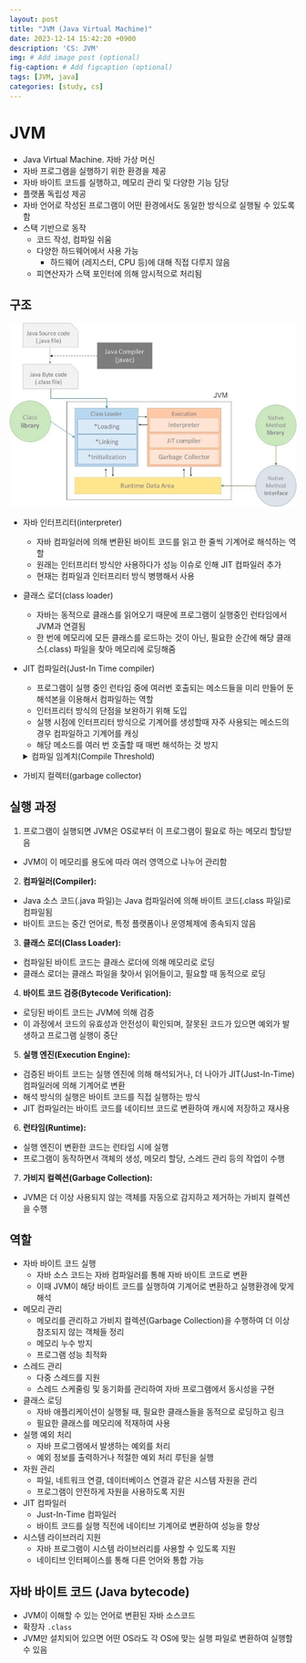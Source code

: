 ```yaml
---
layout: post
title: "JVM (Java Virtual Machine)"
date: 2023-12-14 15:42:20 +0900
description: 'CS: JVM'
img: # Add image post (optional)
fig-caption: # Add figcaption (optional)
tags: [JVM, java]
categories: [study, cs]
---
```


# JVM

- Java Virtual Machine. 자바 가상 머신
- 자바 프로그램을 실행하기 위한 환경을 제공
- 자바 바이트 코드를 실행하고, 메모리 관리 및 다양한 기능 담당
- 플랫폼 독립성 제공
- 자바 언어로 작성된 프로그램이 어떤 환경에서도 동일한 방식으로 실행될 수 있도록 함
- 스택 기반으로 동작
  - 코드 작성, 컴파일 쉬움
  - 다양한 하드웨어에서 사용 가능
    - 하드웨어 (레지스터, CPU 등)에 대해 직접 다루지 않음
  - 피연산자가 스택 포인터에 의해 암시적으로 처리됨

## 구조

![Untitled](/assets/img/posts/study/cs/231213-231215/Untitled%202.png)

- 자바 인터프리터(interpreter)
  - 자바 컴파일러에 의해 변환된 바이트 코드를 읽고 한 줄씩 기계어로 해석하는 역할
  - 원래는 인터프리터 방식만 사용하다가 성능 이슈로 인해 JIT 컴파일러 추가
  - 현재는 컴파일과 인터프리터 방식 병행해서 사용
- 클래스 로더(class loader)
  - 자바는 동적으로 클래스를 읽어오기 때문에 프로그램이 실행중인 런타임에서 JVM과 연결됨
  - 한 번에 메모리에 모든 클래스를 로드하는 것이 아닌, 필요한 순간에 해당 클래스(.class) 파일을 찾아 메모리에 로딩해줌
- JIT 컴파일러(Just-In Time compiler)
  - 프로그램이 실행 중인 런타임 중에 여러번 호출되는 메소드들을 미리 만들어 둔 해석본을 이용해서 컴파일하는 역할
  - 인터프리터 방식의 단점을 보완하기 위해 도입
  - 실행 시점에 인터프리터 방식으로 기계어를 생성할때 자주 사용되는 메소드의 경우 컴파일하고 기계어를 캐싱
  - 해당 메소드를 여러 번 호출할 때 매번 해석하는 것 방지
  <details>
    <summary>컴파일 임계치(Compile Threshold)</summary>
    <ul>
      <li>JIT 컴파일러가 메소드가 자주 사용되는지 체크하는 방식으로 컴파일 임계치를 사용</li>
      <li>컴파일 임계치가 초과하면 JIT 컴파일이 트리거되어서 기계어를 캐싱</li>
      <li>method entry counter (JVM 내에 있는 메서드가 호출된 횟수)</li>
      <li>back-edge loop counter (메서드가 종료된 횟수)에 기반하여 판단</li>
    </ul>
  </details>

- 가비지 컬렉터(garbage collector)

## 실행 과정

1. 프로그램이 실행되면 JVM은 OS로부터 이 프로그램이 필요로 하는 메모리 할당받음
  - JVM이 이 메모리를 용도에 따라 여러 영역으로 나누어 관리함
2. **컴파일러(Compiler):**
  - Java 소스 코드(.java 파일)는 Java 컴파일러에 의해 바이트 코드(.class 파일)로 컴파일됨
  - 바이트 코드는 중간 언어로, 특정 플랫폼이나 운영체제에 종속되지 않음
3. **클래스 로더(Class Loader):**
  - 컴파일된 바이트 코드는 클래스 로더에 의해 메모리로 로딩
  - 클래스 로더는 클래스 파일을 찾아서 읽어들이고, 필요할 때 동적으로 로딩
4. **바이트 코드 검증(Bytecode Verification):**
  - 로딩된 바이트 코드는 JVM에 의해 검증
  - 이 과정에서 코드의 유효성과 안전성이 확인되며, 잘못된 코드가 있으면 예외가 발생하고 프로그램 실행이 중단
5. **실행 엔진(Execution Engine):**
  - 검증된 바이트 코드는 실행 엔진에 의해 해석되거나, 더 나아가 JIT(Just-In-Time) 컴파일러에 의해 기계어로 변환
  - 해석 방식의 실행은 바이트 코드를 직접 실행하는 방식
  - JIT 컴파일러는 바이트 코드를 네이티브 코드로 변환하여 캐시에 저장하고 재사용
6. **런타임(Runtime):**
  - 실행 엔진이 변환한 코드는 런타임 시에 실행
  - 프로그램이 동작하면서 객체의 생성, 메모리 할당, 스레드 관리 등의 작업이 수행
7. **가비지 컬렉션(Garbage Collection):**
  - JVM은 더 이상 사용되지 않는 객체를 자동으로 감지하고 제거하는 가비지 컬렉션을 수행

## 역할

- 자바 바이트 코드 실행
  - 자바 소스 코드는 자바 컴파일러를 통해 자바 바이트 코드로 변환
  - 이때 JVM이 해당 바이트 코드를 실행하여 기계어로 변환하고 실행환경에 맞게 해석
- 메모리 관리
  - 메모리를 관리하고 가비지 컬렉션(Garbage Collection)을 수행하여 더 이상 참조되지 않는 객체들 정리
  - 메모리 누수 방지
  - 프로그램 성능 최적화
- 스레드 관리
  - 다중 스레드를 지원
  - 스레드 스케줄링 및 동기화를 관리하여 자바 프로그램에서 동시성을 구현
- 클래스 로딩
  - 자바 애플리케이션이 실행될 때, 필요한 클래스들을 동적으로 로딩하고 링크
  - 필요한 클래스를 메모리에 적재하여 사용
- 실행 예외 처리
  - 자바 프로그램에서 발생하는 예외를 처리
  - 예외 정보를 출력하거나 적절한 예외 처리 루틴을 실행
- 자원 관리
  - 파일, 네트워크 연결, 데이터베이스 연결과 같은 시스템 자원을 관리
  - 프로그램이 안전하게 자원을 사용하도록 지원
- JIT 컴파일러
  - Just-In-Time 컴파일러
  - 바이트 코드를 실행 직전에 네이티브 기계어로 변환하여 성능을 향상
- 시스템 라이브러리 지원
  - 자바 프로그램이 시스템 라이브러리를 사용할 수 있도록 지원
  - 네이티브 인터페이스를 통해 다른 언어와 통합 가능

## 자바 바이트 코드 (**Java bytecode**)

- JVM이 이해할 수 있는 언어로 변환된 자바 소스코드
- 확장자 `.class`
- JVM만 설치되어 있으면 어떤 OS라도 각 OS에 맞는 실행 파일로 변환하여 실행할 수 있음

